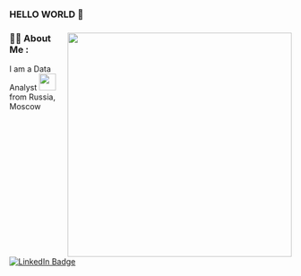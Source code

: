 ### HELLO WORLD 👋

<div id="header" >

<img src="https://mir-s3-cdn-cf.behance.net/project_modules/max_1200/942fdf48222763.5891fd792ead0.gif" width="400" align="right"/>

### :man_technologist: About Me :
I am a Data Analyst <img src="https://media.giphy.com/media/WUlplcMpOCEmTGBtBW/giphy.gif" width="30"> from Russia, Moscow

</div>






<div id="badges"  align="left"> 
  <a href="https://www.linkedin.com/in/vladislavladimir/">
    <img src="https://img.shields.io/badge/LinkedIn-blue?style=for-the-badge&logo=linkedin&logoColor=white" alt="LinkedIn Badge"/>
  </a>
</div>

<div id="counter" align="left">
 <img src="https://komarev.com/ghpvc/?username=VladislaVladimir&style=flat-square&color=blue" alt="" />
</div>


